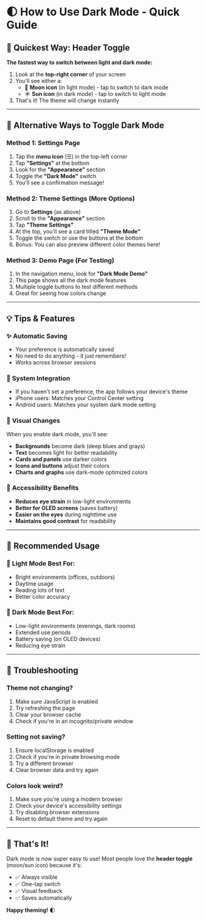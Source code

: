 # 🌓 How to Use Dark Mode - Quick Guide

## 🎯 Quickest Way: Header Toggle

**The fastest way to switch between light and dark mode:**

1. Look at the **top-right corner** of your screen
2. You'll see either a:
   - 🌙 **Moon icon** (in light mode) - tap to switch to dark mode
   - ☀️ **Sun icon** (in dark mode) - tap to switch to light mode
3. That's it! The theme will change instantly

---

## 📱 Alternative Ways to Toggle Dark Mode

### Method 1: Settings Page
1. Tap the **menu icon** (☰) in the top-left corner
2. Tap **"Settings"** at the bottom
3. Look for the **"Appearance"** section
4. Toggle the **"Dark Mode"** switch
5. You'll see a confirmation message!

### Method 2: Theme Settings (More Options)
1. Go to **Settings** (as above)
2. Scroll to the **"Appearance"** section
3. Tap **"Theme Settings"**
4. At the top, you'll see a card titled **"Theme Mode"**
5. Toggle the switch or use the buttons at the bottom
6. Bonus: You can also preview different color themes here!

### Method 3: Demo Page (For Testing)
1. In the navigation menu, look for **"Dark Mode Demo"**
2. This page shows all the dark mode features
3. Multiple toggle buttons to test different methods
4. Great for seeing how colors change

---

## 💡 Tips & Features

### ✨ **Automatic Saving**
- Your preference is automatically saved
- No need to do anything - it just remembers!
- Works across browser sessions

### 🔄 **System Integration**
- If you haven't set a preference, the app follows your device's theme
- iPhone users: Matches your Control Center setting
- Android users: Matches your system dark mode setting

### 🎨 **Visual Changes**
When you enable dark mode, you'll see:
- **Backgrounds** become dark (deep blues and grays)
- **Text** becomes light for better readability
- **Cards and panels** use darker colors
- **Icons and buttons** adjust their colors
- **Charts and graphs** use dark-mode optimized colors

### 🌟 **Accessibility Benefits**
- **Reduces eye strain** in low-light environments
- **Better for OLED screens** (saves battery)
- **Easier on the eyes** during nighttime use
- **Maintains good contrast** for readability

---

## 🎯 Recommended Usage

### 🌅 **Light Mode Best For:**
- Bright environments (offices, outdoors)
- Daytime usage
- Reading lots of text
- Better color accuracy

### 🌙 **Dark Mode Best For:**
- Low-light environments (evenings, dark rooms)
- Extended use periods
- Battery saving (on OLED devices)
- Reducing eye strain

---

## 🐛 Troubleshooting

### **Theme not changing?**
1. Make sure JavaScript is enabled
2. Try refreshing the page
3. Clear your browser cache
4. Check if you're in an incognito/private window

### **Setting not saving?**
1. Ensure localStorage is enabled
2. Check if you're in private browsing mode
3. Try a different browser
4. Clear browser data and try again

### **Colors look weird?**
1. Make sure you're using a modern browser
2. Check your device's accessibility settings
3. Try disabling browser extensions
4. Reset to default theme and try again

---

## 🎉 That's It!

Dark mode is now super easy to use! Most people love the **header toggle** (moon/sun icon) because it's:
- ✅ Always visible
- ✅ One-tap switch
- ✅ Visual feedback
- ✅ Saves automatically

**Happy theming!** 🌓